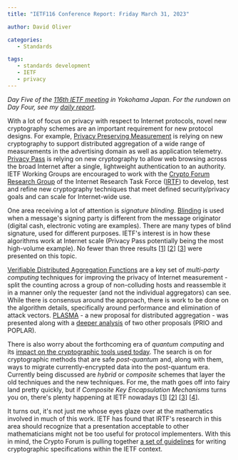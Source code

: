```yaml
---
title: "IETF116 Conference Report: Friday March 31, 2023"

author: David Oliver

categories:
   - Standards

tags:
   - standards development
   - IETF
   - privacy
---
```


*Day Five of the [116th IETF meeting](https://www.ietf.org/how/meetings/116/) in Yokohama Japan.  For the rundown on Day Four, see my [daily report](https://guardianproject.info/2023/03/30/ietf116-conference-report-thursday-march-30-2023/).*

With a lot of focus on privacy with respect to Internet protocols, novel new cryptography schemes are an important requirement for new protocol designs.  For example, [Privacy Preserving Measurement](https://datatracker.ietf.org/wg/ppm/about/) is relying on new cryptography to support distributed aggregation of a wide range of measurements in the advertising domain as well as application telemetry.  [Privacy Pass](https://datatracker.ietf.org/wg/privacypass/about/) is relying on new cryptography to allow web browsing across the broad Internet after a single, lightweight authentication to an authority.  IETF Working Groups are encouraged to work with the [Crypto Forum Research Group](https://irtf.org/cfrg) of the Internet Research Task Force ([IRTF](https://www.ietf.org/about/groups/irtf/)) to develop, test and refine new cryptography techniques that meet defined security/privacy goals and can scale for Internet-wide use.

One area receiving a lot of attention is *signature blinding*. [Blinding](https://en.wikipedia.org/wiki/Blind_signature) is used when a message's signing party is different from the message originator (digital cash, electronic voting are examples).  There are many types of blind signature, used for different purposes.  IETF's interest is in how these algorithms work at Internet scale (Privacy Pass potentially being the most high-volume example).  No fewer than three results [[1](https://datatracker.ietf.org/meeting/116/materials/slides-116-cfrg-key-blinding-for-signature-schemes)] [[2](https://datatracker.ietf.org/meeting/116/materials/slides-116-cfrg-the-bbs-signature-scheme)] [[3](https://datatracker.ietf.org/meeting/116/materials/slides-116-cfrg-rsa-blind-signatures-with-public-metadata)] were presented on this topic.

[Verifiable Distributed Aggregation Functions](https://eprint.iacr.org/2023/130) are a key set of *multi-party computing* techniques for improving the privacy of Internet measurement - split the counting across a group of non-colluding hosts and reassemble it in a manner only the requester (and not the individual aggregators) can see. While there is consensus around the approach, there is work to be done on the algorithm details, specifically around performance and elimination of attack vectors. [PLASMA](https://datatracker.ietf.org/meeting/116/materials/slides-116-cfrg-plasma) - a new proposal for distributed aggregation - was presented along with a [deeper analysis](https://datatracker.ietf.org/meeting/116/materials/slides-116-cfrg-vdaf) of two other proposals (PRIO and POPLAR). 

There is also worry about the forthcoming era of *quantum computing* and its [impact on the cryptographic tools used today](https://scienceexchange.caltech.edu/topics/quantum-science-explained/quantum-cryptography).  The search is on for cryptographic methods that are safe *post-quantum* and, along with them, ways to migrate currently-encrypted data into the post-quantum era. Currently being discussed are *hybrid* or *composite* schemes that layer the old techniques and the new techniques.  For me, the math goes off into fairy land pretty quickly, but if *Composite Key Encapsulation Mechanisms* turns you on, there's plenty happening at IETF nowadays [[1](https://datatracker.ietf.org/doc/html/draft-ounsworth-pq-composite-kem-00)] [[2](https://datatracker.ietf.org/doc/html/draft-ietf-tls-hybrid-design)] [[3](https://datatracker.ietf.org/doc/draft-wussler-openpgp-pqc/)] [[4](https://datatracker.ietf.org/doc/draft-tjhai-ipsecme-hybrid-qske-ikev2/00/)].

It turns out, it's not just me whose eyes glaze over at the mathematics involved in much of this work.  IETF has found that IRTF's research in this area should recognize that a presentation acceptable to other mathematicians might not be too useful for protocol implementers.  With this in mind, the Crypto Forum is pulling together [a set of guidelines](https://datatracker.ietf.org/meeting/116/materials/slides-116-cfrg-guidelines-for-writing-cryptography-specifications) for writing cryptographic specifications within the IETF context. 